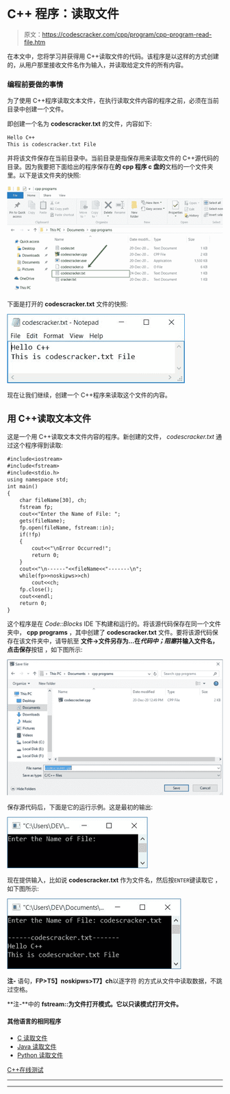 # C++ 程序：读取文件

> 原文：<https://codescracker.com/cpp/program/cpp-program-read-file.htm>

在本文中，您将学习并获得用 C++读取文件的代码。该程序是以这样的方式创建的，从用户那里接收文件名作为输入，并读取给定文件的所有内容。

### 编程前要做的事情

为了使用 C++程序读取文本文件，在执行读取文件内容的程序之前，必须在当前目录中创建一个文件。

即创建一个名为 **codescracker.txt** 的文件，内容如下:

```
Hello C++
This is codescracker.txt File
```

并将该文件保存在当前目录中。当前目录是指保存用来读取文件的 C++源代码的目录。因为我要把下面给出的程序保存在**的 **cpp 程序** **c 盘**的**文档的一个文件夹里。以下是该文件夹的快照:

![read a file in c++](img/2fdce4d944da05a10cc1667e8f34d11a.png)

下面是打开的 **codescracker.txt** 文件的快照:

![c++ read a file](img/57e009439aba9e35df90a2df460a5f83.png)

现在让我们继续，创建一个 C++程序来读取这个文件的内容。

## 用 C++读取文本文件

这是一个用 C++读取文本文件内容的程序。新创建的文件， *codescracker.txt* 通过这个程序得到读取:

```
#include<iostream>
#include<fstream>
#include<stdio.h>
using namespace std;
int main()
{
    char fileName[30], ch;
    fstream fp;
    cout<<"Enter the Name of File: ";
    gets(fileName);
    fp.open(fileName, fstream::in);
    if(!fp)
    {
        cout<<"\nError Occurred!";
        return 0;
    }
    cout<<"\n------"<<fileName<<"-------\n";
    while(fp>>noskipws>>ch)
        cout<<ch;
    fp.close();
    cout<<endl;
    return 0;
}
```

这个程序是在 *Code::Blocks* IDE 下构建和运行的。将该源代码保存在同一个文件夹中， **cpp programs** ，其中创建了 **codescracker.txt** 文件。要将该源代码保存在该文件夹中，请导航至 **文件→文件另存为...**在*代码中；阻塞*并输入文件名，点击**保存**按钮 ，如下图所示:

![c++ read file](img/ffb7fa0ac8052f60639947e1d8513751.png)

保存源代码后，下面是它的运行示例。这是最初的输出:

![c++ read text file](img/487921d11975c416e617deaac7e63499.png)

现在提供输入，比如说 **codescracker.txt** 作为文件名，然后按`ENTER`键读取它 ，如下图所示:

![read text file c++](img/6c9970d8e8ff2ceb9a178dd7efde379b.png)

**注-** 语句，**FP>T5】noskipws>T7】ch**以逐字符 的方式从文件中读取数据，不跳过空格。

**注-**中的 **fstream::为文件打开模式。它以只读模式打开文件。**

#### 其他语言的相同程序

*   [C 读取文件](/c/program/c-program-read-file.htm)
*   [Java 读取文件](/java/program/java-program-read-file.htm)
*   [Python 读取文件](/python/program/python-program-read-file.htm)

[C++在线测试](/exam/showtest.php?subid=3)

* * *

* * *